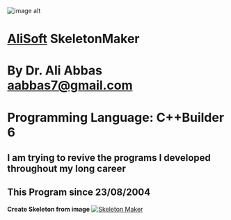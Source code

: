 ![image alt](https://github.com/aabbas77-web/AliSoft/blob/main/AliSoft128Transparent.png)
# [AliSoft](https://hodhods.com) SkeletonMaker
# By Dr. Ali Abbas aabbas7@gmail.com
# Programming Language: C++Builder 6
## I am trying to revive the programs I developed throughout my long career
## This Program since 23/08/2004

**Create Skeleton from image**
[![Skeleton Maker](https://github.com/aabbas77-web/QuiltViewer/releases/download/FirstRelease/QuiltViewerVideo.png)](https://www.youtube.com/watch?v=3Q72KdTCHJQ)


